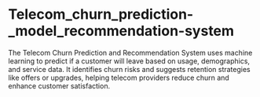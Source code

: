 # Telecom_churn_prediction-_model_recommendation-system
The Telecom Churn Prediction and Recommendation System uses machine learning to predict if a customer will leave based on usage, demographics, and service data. It identifies churn risks and suggests retention strategies like offers or upgrades, helping telecom providers reduce churn and enhance customer satisfaction.
